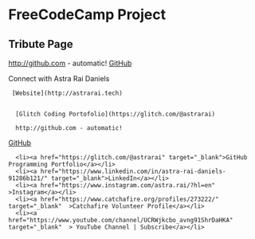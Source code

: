 # FreeCodeCamp Project
## Tribute Page


http://github.com - automatic!
[GitHub](http://github.com)


Connect with Astra Rai Daniels
 
     [Website](http://astrarai.tech)
 
     
      [Glitch Coding Portofolio](https://glitch.com/@astrarai) 
      
      http://github.com - automatic!
[GitHub](http://github.com)

      
      
      
      
      <li><a href="https://glitch.com/@astrarai" target="_blank">GitHub Programming Portfolio</a></li>
      <li><a href="https://www.linkedin.com/in/astra-rai-daniels-91286b121/" target="_blank">LinkedIn</a></li>
      <li><a href="https://www.instagram.com/astra.rai/?hl=en" >Instagram</a></li>
      <li><a href="https://www.catchafire.org/profiles/273222/" target="_blank"  >Catchafire Volunteer Profile</a></li>
      <li><a href="https://www.youtube.com/channel/UCRWjkcbo_avng91ShrDaHKA"  target="_blank"  > YouTube Channel | Subscribe</a></li>






